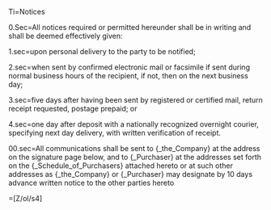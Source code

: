 Ti=Notices

0.Sec=All notices required or permitted hereunder shall be in writing and shall be deemed effectively given:

1.sec=upon personal delivery to the party to be notified;

2.sec=when sent by confirmed electronic mail or facsimile if sent during normal business hours of the recipient, if not, then on the next business day;

3.sec=five days after having been sent by registered or certified mail, return receipt requested, postage prepaid; or

4.sec=one day after deposit with a nationally recognized overnight courier, specifying next day delivery, with written verification of receipt.

00.sec=All communications shall be sent to {_the_Company} at the address on the signature page below, and to {_Purchaser} at the addresses set forth on the {_Schedule_of_Purchasers} attached hereto or at such other addresses as {_the_Company} or {_Purchaser} may designate by 10 days advance written notice to the other parties hereto

=[Z/ol/s4]
